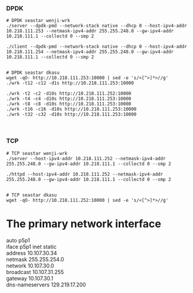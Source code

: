 ### DPDK

```
# DPDK seastar wenji-wrk
./server --dpdk-pmd --network-stack native --dhcp 0 --host-ipv4-addr 10.218.111.253 --netmask-ipv4-addr 255.255.248.0 --gw-ipv4-addr 10.218.111.1 --collectd 0 --smp 2

./client --dpdk-pmd --network-stack native --dhcp 0 --host-ipv4-addr 10.218.111.254 --netmask-ipv4-addr 255.255.248.0 --gw-ipv4-addr 10.218.111.1 --collectd 0 --smp 2


# DPDK seastar dkasu
wget -qO- http://10.218.111.253:10000 | sed -e 's/<[^>]*>//g'
./wrk -t12 -c12 -d1s http://10.218.111.253:10000

./wrk -t2 -c2 -d10s http://10.218.111.252:10000
./wrk -t4 -c4 -d10s http://10.218.111.253:10000
./wrk -t8 -c8 -d10s http://10.218.111.253:10000
./wrk -t16 -c16 -d10s http://10.218.111.253:10000
./wrk -t32 -c32 -d10s http://10.218.111.253:10000

```

<br>

### TCP
```
# TCP seastar wenji-wrk
./server --host-ipv4-addr 10.218.111.252 --netmask-ipv4-addr 255.255.248.0 --gw-ipv4-addr 10.218.111.1 --collectd 0 --smp 2

./httpd --host-ipv4-addr 10.218.111.252 --netmask-ipv4-addr 255.255.248.0 --gw-ipv4-addr 10.218.111.1 --collectd 0 --smp 2


# TCP seastar dkasu
wget -qO- http://10.218.111.252:10000 | sed -e 's/<[^>]*>//g'
```


# The primary network interface  
auto p5p1                        
iface p5p1 inet static           
address 10.107.30.34             
netmask 255.255.254.0            
network 10.107.30.0              
broadcast 10.107.31.255          
gateway 10.107.30.1              
dns-nameservers 129.219.17.200   
